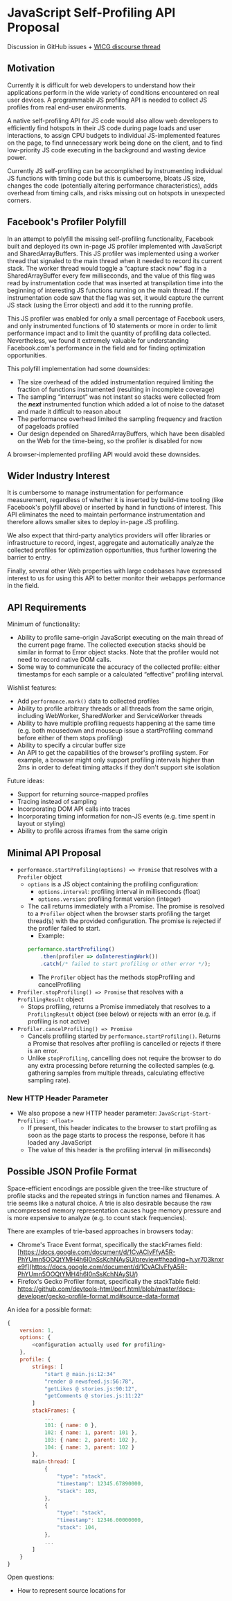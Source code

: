 # JavaScript Self-Profiling API Proposal

Discussion in GitHub issues + [WICG discourse thread](https://discourse.wicg.io/t/proposal-an-api-to-allow-webpage-javascript-to-profile-its-own-performance/2818)

## Motivation

Currently it is difficult for web developers to understand how their applications perform in the wide variety of conditions encountered on real user devices. A programmable JS profiling API is needed to collect JS profiles from real end-user environments.

A native self-profiling API for JS code would also allow web developers to efficiently find hotspots in their JS code during page loads and user interactions, to assign CPU budgets to individual JS-implemented features on the page, to find unnecessary work being done on the client, and to find low-priority JS code executing in the background and wasting device power.

Currently JS self-profiling can be accomplished by instrumenting individual JS functions with timing code but this is cumbersome, bloats JS size, changes the code (potentially altering performance characteristics), adds overhead from timing calls, and risks missing out on hotspots in unexpected corners.

## Facebook's Profiler Polyfill

In an attempt to polyfill the missing self-profiling functionality, Facebook built and deployed its own in-page JS profiler implemented with JavaScript and SharedArrayBuffers. This JS profiler was implemented using a worker thread that signaled to the main thread when it needed to record its current stack. The worker thread would toggle a “capture stack now” flag in a SharedArrayBuffer every few milliseconds, and the value of this flag was read by instrumentation code that was inserted at transpilation time into the beginning of interesting JS functions running on the main thread. If the instrumentation code saw that the flag was set, it would capture the current JS stack (using the Error object) and add it to the running profile.

This JS profiler was enabled for only a small percentage of Facebook users, and only instrumented functions of 10 statements or more in order to limit performance impact and to limit the quantity of profiling data collected. Nevertheless, we found it extremely valuable for understanding Facebook.com's performance in the field and for finding optimization opportunities. 

This polyfill implementation had some downsides:

* The size overhead of the added instrumentation required limiting the fraction of functions instrumented (resulting in incomplete coverage)
* The sampling “interrupt” was not instant so stacks were collected from the **_next_** instrumented function which added a lot of noise to the dataset and made it difficult to reason about
* The performance overhead limited the sampling frequency and fraction of pageloads profiled
* Our design depended on SharedArrayBuffers, which have been disabled on the Web for the time-being, so the profiler is disabled for now

A browser-implemented profiling API would avoid these downsides.

## Wider Industry Interest

It is cumbersome to manage instrumentation for performance measurement, regardless of whether it is inserted by build-time tooling (like Facebook's polyfill above) or inserted by hand in functions of interest. This API eliminates the need to maintain performance instrumentation and therefore allows smaller sites to deploy in-page JS profiling.

We also expect that third-party analytics providers will offer libraries or infrastructure to record, ingest, aggregate and automatically analyze the collected profiles for optimization opportunities, thus further lowering the barrier to entry.

Finally, several other Web properties with large codebases have expressed interest to us for using this API to better monitor their webapps performance in the field.

## API Requirements

Minimum of functionality:

* Ability to profile same-origin JavaScript executing on the main thread of the current page frame. The collected execution stacks should be similar in format to Error object stacks. Note that the profiler would not need to record native DOM calls.
* Some way to communicate the accuracy of the collected profile: either timestamps for each sample or a calculated “effective” profiling interval.

Wishlist features:

* Add `performance.mark()` data to collected profiles
* Ability to profile arbitrary threads or all threads from the same origin, including WebWorker, SharedWorker and ServiceWorker threads
* Ability to have multiple profiling requests happening at the same time (e.g. both mousedown and mouseup issue a startProfiling command before either of them stops profiling)
* Ability to specify a circular buffer size
* An API to get the capabilities of the browser's profiling system. For example, a browser might only support profiling intervals higher than 2ms in order to defeat timing attacks if they don't support site isolation

Future ideas:

* Support for returning source-mapped profiles
* Tracing instead of sampling
* Incorporating DOM API calls into traces
* Incorporating timing information for non-JS events (e.g. time spent in layout or styling)
* Ability to profile across iframes from the same origin

## Minimal API Proposal

* `performance.startProfiling(options) => Promise` that resolves with a `Profiler` object
    * `options` is a JS object containing the profiling configuration:
        * `options.interval`: profiling interval in milliseconds (float)
        * `options.version`: profiling format version (integer)
    * The call returns immediately with a Promise. The promise is resolved to a `Profiler` object when the browser starts profiling the target thread(s) with the provided configuration. The promise is rejected if the profiler failed to start.
        * Example:
        ```javascript
        performance.startProfiling()
            .then(profiler => doInterestingWork())
            .catch(/* failed to start profiling or other error */);
        ```
        * The `Profiler` object has the methods stopProfiling and cancelProfiling
* `Profiler.stopProfiling() => Promise` that resolves with a `ProfilingResult` object
    * Stops profiling, returns a Promise immediately that resolves to a `ProfilingResult` object (see below) or rejects with an error (e.g. if profiling is not active)
* `Profiler.cancelProfiling() => Promise`
    * Cancels profiling started by `performance.startProfiling()`. Returns a Promise that resolves after profiling is cancelled or rejects if there is an error.
    * Unlike `stopProfiling`, cancelling does not require the browser to do any extra processing before returning the collected samples (e.g. gathering samples from multiple threads, calculating effective sampling rate).
    
### New HTTP Header Parameter

* We also propose a new HTTP header parameter: `JavaScript-Start-Profiling: <float> `
    * If present, this header indicates to the browser to start profiling as soon as the page starts to process the response, before it has loaded any JavaScript
    * The value of this header is the profiling interval (in milliseconds)

## Possible JSON Profile Format

Space-efficient encodings are possible given the tree-like structure of profile stacks and the repeated strings in function names and filenames. A trie seems like a natural choice. A trie is also desirable because the raw uncompressed memory representation causes huge memory pressure and is more expensive to analyze (e.g. to count stack frequencies).

There are examples of trie-based approaches in browsers today:

* Chrome's Trace Event format, specifically the stackFrames field: [https://docs.google.com/document/d/1CvAClvFfyA5R-PhYUmn5OOQtYMH4h6I0nSsKchNAySU/preview#heading=h.yr703knxre9f](https://docs.google.com/document/d/1CvAClvFfyA5R-PhYUmn5OOQtYMH4h6I0nSsKchNAySU/)
* Firefox's Gecko Profiler format, specifically the stackTable field: https://github.com/devtools-html/perf.html/blob/master/docs-developer/gecko-profile-format.md#source-data-format

An idea for a possible format:

```javascript
{
    version: 1,
    options: {
        <configuration actually used for profiling>
    },
    profile: {
        strings: [
            "start @ main.js:12:34"
            "render @ newsfeed.js:56:78",
            "getLikes @ stories.js:90:12",
            "getComments @ stories.js:11:22"
        ]
        stackFrames: {
            ...
            101: { name: 0 },
            102: { name: 1, parent: 101 },
            103: { name: 2, parent: 102 },
            104: { name: 3, parent: 102 }
        },
        main-thread: [
            {
                "type": "stack",
                "timestamp": 12345.67890000,
                "stack": 103,
            },
            {
                "type": "stack",
                "timestamp": 12346.00000000,
                "stack": 104,
            },
            ...
        ]
    }
}    
```

Open questions:

* How to represent source locations for <script> tags, inline event handlers, etc.
* How to represent a call to native DOM like innerHTML or "style recalc" or JS-builtins like Math.random()
* How should async events between threads be annotated?

## Visualization

Mozilla's perf.html visualization tool for Firefox profiles or Chrome's trace-viewer (chrome://tracing) UI could be trivially adapted to visualize the data produced by this profiling API.

## perf.html

As an illustration, a screenshot below from Mozilla's perf.html project shows the JS stack aggregation and timeline. It is able to show gaps where JavaScript was not executing, areas where there were long running events (red), and an aggregate view of the samples in the selected time range such as the 15 contiguous samples in function 'user.ts' highlighted in the screenshot below.

![Mozilla's perf.html UI for visualizing Gecko profiles](perf.html.png)

